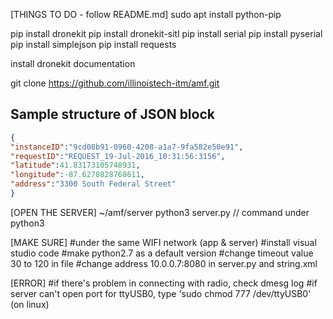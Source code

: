 [THINGS TO DO - follow README.md]
sudo apt install python-pip

pip install dronekit
pip install dronekit-sitl
pip install serial
pip install pyserial
pip install simplejson
pip install requests

install dronekit documentation

git clone https://github.com/illinoistech-itm/amf.git

## Sample structure of JSON block

```json
{
"instanceID":"9cd08b91-0960-4208-a1a7-9fa582e50e91",
"requestID":"REQUEST_19-Jul-2016_10:31:56:3156",
"latitude":41.83173105748931,
"longitude":-87.6270828768611,
"address":"3300 South Federal Street"
}  
```

[OPEN THE SERVER]
~/amf/server python3 server.py  // command under python3


[MAKE SURE]
#under the same WIFI network (app & server)
#install visual studio code
#make python2.7 as a default version
#change timeout value 30 to 120 in file 
#change address 10.0.0.7:8080 in server.py and string.xml 


 [ERROR]
#if there's problem in connecting with radio, check dmesg log
#if server can't open port for ttyUSB0, type 'sudo chmod 777 /dev/ttyUSB0'
 (on linux)
